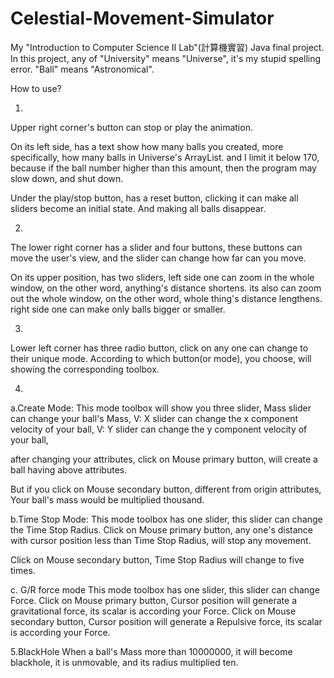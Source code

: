 # Celestial-Movement-Simulator
My "Introduction to Computer Science Ⅱ Lab"(計算機實習) Java final project.
In this project, any of "University" means "Universe", it's my stupid spelling error.
"Ball" means "Astronomical".

How to use?

1.
Upper right corner's button can stop or play the animation.

On its left side, has a text show how many balls you created,
more specifically, how many balls in Universe's ArrayList.
and I limit it below 170, because if the ball number higher than this amount, 
then the program may slow down, and shut down.

Under the play/stop button, has a reset button, 
clicking it can make all sliders become an initial state.
And making all balls disappear.

2.
The lower right corner has a slider and four buttons,
these buttons can move the user's view,
and the slider can change how far can you move.

On its upper position, has two sliders, 
left side one can zoom in the whole window, on the other word, anything's distance shortens.
its also can zoom out the whole window, on the other word, whole thing's distance lengthens.
right side one can make only balls bigger or smaller.

3.
Lower left corner has three radio button, click on any one can change to their unique mode.
According to which button(or mode), you choose, will showing the corresponding toolbox.

4.
a.Create Mode:
This mode toolbox will show you three slider, Mass slider can change your ball's Mass,
V: X slider can change the x component velocity of your ball,
V: Y slider can change the y component velocity of your ball,

after changing your attributes, 
click on Mouse primary button, will create a ball having above attributes.

But if you click on Mouse secondary button, different from origin attributes,
Your ball's mass would be multiplied thousand.

b.Time Stop Mode:
This mode toolbox has one slider, this slider can change the Time Stop Radius.
Click on Mouse primary button,
any one's distance with cursor position less than Time Stop Radius,
will stop any movement.

Click on Mouse secondary button, Time Stop Radius will change to five times.

c. G/R force mode
This mode toolbox has one slider, this slider can change Force.
Click on Mouse primary button,
Cursor position will generate a gravitational force, its scalar is according your Force.
Click on Mouse secondary button,
Cursor position will generate a Repulsive force, its scalar is according your Force.

5.BlackHole
When a ball's Mass more than 10000000, it will become blackhole, it is unmovable, and its radius multiplied ten. 

